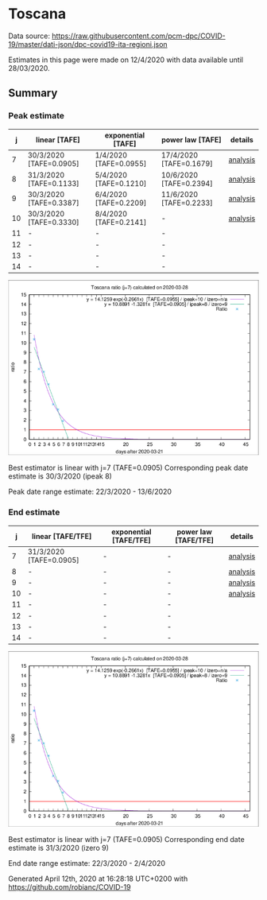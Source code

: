 # Toscana


Data source: https://raw.githubusercontent.com/pcm-dpc/COVID-19/master/dati-json/dpc-covid19-ita-regioni.json

Estimates in this page were made on 12/4/2020 with data available until 28/03/2020.


## Summary 

### Peak estimate 
|j|linear [TAFE]|exponential [TAFE]|power law [TAFE]|details|
|---|----|-----------|---------|-------|
|7|30/3/2020 [TAFE=0.0905]|1/4/2020 [TAFE=0.0955]|17/4/2020 [TAFE=0.1679]|[analysis](COVID-19_toscana_j7_2020-03-28.md)|
|8|31/3/2020 [TAFE=0.1133]|5/4/2020 [TAFE=0.1210]|10/6/2020 [TAFE=0.2394]|[analysis](COVID-19_toscana_j8_2020-03-28.md)|
|9|30/3/2020 [TAFE=0.3387]|6/4/2020 [TAFE=0.2209]|11/6/2020 [TAFE=0.2233]|[analysis](COVID-19_toscana_j9_2020-03-28.md)|
|10|30/3/2020 [TAFE=0.3330]|8/4/2020 [TAFE=0.2141]|-|[analysis](COVID-19_toscana_j10_2020-03-28.md)|
|11|-|-|-||
|12|-|-|-||
|13|-|-|-||
|14|-|-|-||

![best peak estimate](COVID-19_toscana_j7_2020-03-28.png)

Best estimator is linear with j=7 (TAFE=0.0905)
Corresponding peak date estimate is 30/3/2020 (ipeak 8)


Peak date range estimate: 22/3/2020 - 13/6/2020

### End estimate 
|j|linear [TAFE/TFE]|exponential [TAFE/TFE]|power law [TAFE/TFE]|details|
|---|----|-----------|---------|-------|
|7|31/3/2020 [TAFE=0.0905]|-|-|[analysis](COVID-19_toscana_j7_2020-03-28.md)|
|8|-|-|-|[analysis](COVID-19_toscana_j8_2020-03-28.md)|
|9|-|-|-|[analysis](COVID-19_toscana_j9_2020-03-28.md)|
|10|-|-|-|[analysis](COVID-19_toscana_j10_2020-03-28.md)|
|11|-|-|-||
|12|-|-|-||
|13|-|-|-||
|14|-|-|-||

![best zero estimate](COVID-19_toscana_j7_2020-03-28.png)

Best estimator is linear with j=7 (TAFE=0.0905)
Corresponding end date estimate is 31/3/2020 (izero 9)


End date range estimate: 22/3/2020 - 2/4/2020

Generated April 12th, 2020 at 16:28:18 UTC+0200 with https://github.com/robianc/COVID-19
